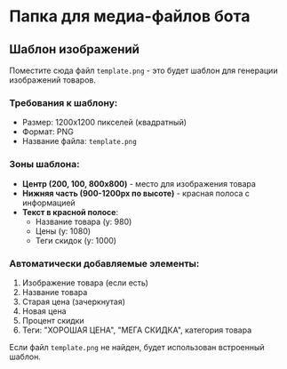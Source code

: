 # Папка для медиа-файлов бота

## Шаблон изображений

Поместите сюда файл `template.png` - это будет шаблон для генерации изображений товаров.

### Требования к шаблону:
- Размер: 1200x1200 пикселей (квадратный)
- Формат: PNG
- Название файла: `template.png`

### Зоны шаблона:
- **Центр (200, 100, 800x800)** - место для изображения товара
- **Нижняя часть (900-1200px по высоте)** - красная полоса с информацией
- **Текст в красной полосе**:
  - Название товара (y: 980)
  - Цены (y: 1080)
  - Теги скидок (y: 1000)

### Автоматически добавляемые элементы:
1. Изображение товара (если есть)
2. Название товара
3. Старая цена (зачеркнутая)
4. Новая цена
5. Процент скидки
6. Теги: "ХОРОШАЯ ЦЕНА", "МЕГА СКИДКА", категория товара

Если файл `template.png` не найден, будет использован встроенный шаблон. 